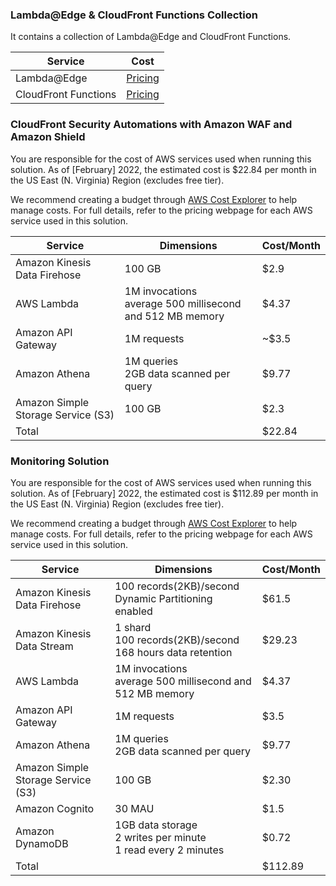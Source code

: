 ### Lambda@Edge & CloudFront Functions Collection

It contains a collection of Lambda@Edge and CloudFront Functions.

|  Service  | Cost  | 
|  ----  | ----  | 
| Lambda@Edge | [Pricing](https://aws.amazon.com/lambda/pricing/) | 
| CloudFront Functions | [Pricing](https://aws.amazon.com/cloudfront/pricing/) | 


### CloudFront Security Automations with Amazon WAF and Amazon Shield
 
You are responsible for the cost of AWS services used when running this solution. As of [February] 2022, the estimated cost is $22.84 per month in the US East (N. Virginia) Region (excludes free tier).

We recommend creating a budget through [AWS Cost Explorer](http://aws.amazon.com/aws-cost-management/aws-cost-explorer/) to help manage costs. For full details, refer to the pricing webpage for each AWS service used in this solution.

|  Service  | Dimensions | Cost/Month | 
|  ----  | ----  | ----  |  
| Amazon Kinesis Data Firehose | 100 GB | $2.9 |
| AWS Lambda | 1M invocations<br>average 500 millisecond and 512 MB memory | $4.37 |
| Amazon API Gateway | 1M requests | ~$3.5 |
| Amazon Athena | 1M queries<br>2GB data scanned per query | $9.77 |
| Amazon Simple Storage Service (S3) | 100 GB | $2.3 |
| Total |  | $22.84 |


### Monitoring Solution
 
You are responsible for the cost of AWS services used when running this solution. As of [February] 2022, the estimated cost is $112.89 per month in the US East (N. Virginia) Region (excludes free tier).

We recommend creating a budget through [AWS Cost Explorer](http://aws.amazon.com/aws-cost-management/aws-cost-explorer/) to help manage costs. For full details, refer to the pricing webpage for each AWS service used in this solution.


|  Service  | Dimensions | Cost/Month | 
|  ----  | ----  | ----  |  
| Amazon Kinesis Data Firehose | 100 records(2KB)/second<br>Dynamic Partitioning enabled | $61.5 |
| Amazon Kinesis Data Stream | 1 shard<br>100 records(2KB)/second<br>168 hours data retention | $29.23 |
| AWS Lambda | 1M invocations<br>average 500 millisecond and 512 MB memory | $4.37 |
| Amazon API Gateway | 1M requests | $3.5 |
| Amazon Athena | 1M queries<br>2GB data scanned per query | $9.77 |
| Amazon Simple Storage Service (S3) | 100 GB | $2.30 |
| Amazon Cognito | 30 MAU | $1.5 |
| Amazon DynamoDB | 1GB data storage<br>2 writes per minute<br>1 read every 2 minutes | $0.72 |
| Total |  | $112.89 |

